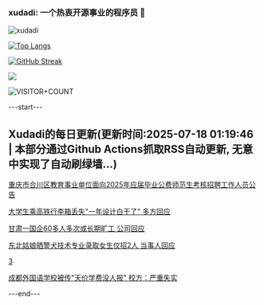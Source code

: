 ### xudadi: 一个热衷开源事业的程序员 👋

![xudadi](https://github-readme-stats-git-masterorgs-github-readme-stats-team.vercel.app/api?username=xudadi)

[![Top Langs](https://github-readme-stats.vercel.app/api/top-langs/?username=xudadi)](https://github.com/anuraghazra/github-readme-stats)

[![GitHub Streak](https://streak-stats.demolab.com?user=xudadi&locale=zh_Hans)](https://git.io/streak-stats)

![](https://raw.githubusercontent.com/xudadi/xudadi/main/assets/github-contribution-grid-snake.svg)

![VISITOR+COUNT](https://komarev.com/ghpvc/?username=xudadi&label=VISITOR+COUNT)


---start---

## Xudadi的每日更新(更新时间:2025-07-18 01:19:46 | 本部分通过Github Actions抓取RSS自动更新, 无意中实现了自动刷绿墙...)

[重庆市合川区教育事业单位面向2025年应届毕业公费师范生考核招聘工作人员公告](https://www.gongkaoleida.com/article/2516744)

[大学生乘高铁行李箱丢失"一年设计白干了" 多方回应](https://m.163.com/news/article/K4M2STSN0534P59R.html)

[甘肃一国企60多人多次或长期旷工 公司回应](https://m.163.com/news/article/K4M1OPFE0534P59R.html)

[东北姑娘晒警犬技术专业录取女生仅招2人 当事人回应](https://m.163.com/news/article/K4M1N9OU0534P59R.html)

[3](https://m.163.com/touch/news/sub/domestic)

[成都外国语学校被传"天价学费没人报" 校方：严重失实](https://m.163.com/news/article/K4KD9M5V051492T3.html)

---end---
